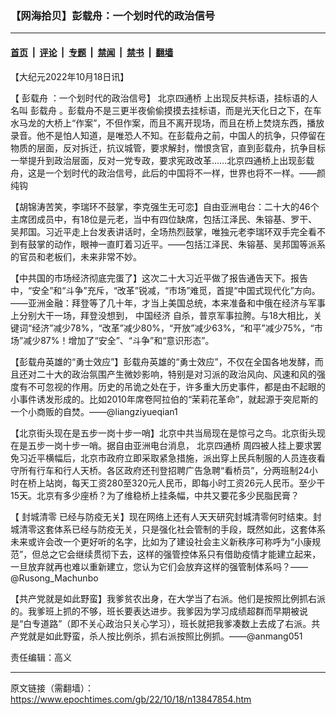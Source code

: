 ### 【网海拾贝】彭载舟：一个划时代的政治信号

---

#### [首页](../../../..?n13847854) &nbsp;|&nbsp; [评论](../../../../../epoch-comment?n13847854) &nbsp;|&nbsp; [专题](../../../../../epoch-special?n13847854) &nbsp;|&nbsp; [禁闻](../../../../../epoch-news?n13847854) &nbsp;|&nbsp; [禁书](../../../../../books?n13847854) &nbsp;|&nbsp; [翻墙](https://github.com/gfw-breaker/nogfw/blob/master/README.md?n13847854)


<div class="post_content" id="artbody" itemprop="articleBody">
 <!-- article content begin -->
 <p>
  【大纪元2022年10月18日讯】
 </p>
 <p>
  【
  <ok href="https://www.epochtimes.com/gb/tag/%E5%BD%AD%E8%BD%BD%E8%88%9F.html">
   彭载舟
  </ok>
  ：一个划时代的政治信号】
  <ok href="https://www.epochtimes.com/gb/tag/%E5%8C%97%E4%BA%AC%E5%9B%9B%E9%80%9A%E6%A1%A5.html">
   北京四通桥
  </ok>
  上出现反共标语，挂标语的人名叫
  <ok href="https://www.epochtimes.com/gb/tag/%E5%BD%AD%E8%BD%BD%E8%88%9F.html">
   彭载舟
  </ok>
  。彭载舟不是三更半夜偷偷摸摸去挂标语，而是光天化日之下，在车水马龙的大桥上“作案”，不但作案，而且不离开现场，而且在桥上焚烧东西，播放录音。他不是怕人知道，是唯恐人不知。在彭载舟之前，中国人的抗争，只停留在物质的层面，反对拆迁，抗议城管，要求解封，憎恨贪官，直到彭载舟，抗争目标一举提升到政治层面，反对一党专政，要求宪政改革……北京四通桥上出现彭载舟，这是一个划时代的政治信号，此后的中国将不一样，世界也将不一样。——颜纯钩
 </p>
 <p>
  【胡锦涛苦笑，李瑞环不鼓掌，李克强生无可恋】自由亚洲电台：二十大的46个主席团成员中，有18位是元老，当中有四位缺席，包括江泽民、朱镕基、罗干、吴邦国。习近平走上台发表讲话时，全场热烈鼓掌，唯独元老李瑞环双手完全看不到有鼓掌的动作，眼神一直盯着习近平。——包括江泽民、朱镕基、吴邦国等派系的官员和老板们，未来非常不妙。
 </p>
 <p>
  【中共国的市场经济彻底完蛋了】这次二十大习近平做了报告通告天下。报告中，“安全”和“斗争”充斥，“改革”锐减，“市场”难觅，首提“中国式现代化”方向。——亚洲金融：拜登等了几十年，才当上美国总统，本来准备和中俄在经济与军事上分别大干一场，拜登没想到，
  <ok href="https://www.epochtimes.com/gb/tag/%E4%B8%AD%E5%9B%BD%E7%BB%8F%E6%B5%8E.html">
   中国经济
  </ok>
  自杀，普京军事拉胯。与18大相比，关键词“经济”减少78%，“改革”减少80%，“开放”减少63%，“和平”减少75%，“市场”减少87%！增加了“安全”、“斗争”和“意识形态”。
 </p>
 <p>
  【彭载舟英雄的“勇士效应”】彭载舟英雄的“勇士效应”，不仅在全国各地发酵，而且还对二十大的政治氛围产生微妙影响，特别是对习派的政治风向、风速和风的强度有不可忽视的作用。历史的吊诡之处在于，许多重大历史事件，都是由不起眼的小事件诱发形成的。比如2010年席卷阿拉伯的“茉莉花革命”，就起源于突尼斯的一个小商贩的自焚。——@liangziyueqian1
 </p>
 <p>
  【北京街头现在是五步一岗十步一哨】北京中共当局现在是惊弓之鸟。北京街头现在是五步一岗十步一哨。据自由亚洲电台消息，
  <ok href="https://www.epochtimes.com/gb/tag/%E5%8C%97%E4%BA%AC%E5%9B%9B%E9%80%9A%E6%A1%A5.html">
   北京四通桥
  </ok>
  周四被人挂上要求罢免习近平横幅后，北京市政府立即采取紧急措施，派出穿上民兵制服的人员连夜看守所有行车和行人天桥。各区政府还刊登招聘广告急聘“看桥员”，分两班制24小时在桥上站岗，每天工资280至320元人民币，即每小时工资26元人民币。至少干15天。北京有多少座桥？为了维稳桥上挂条幅，中共又要花多少民脂民膏？
 </p>
 <p>
  【
  <ok href="https://www.epochtimes.com/gb/tag/%E5%B0%81%E5%9F%8E%E6%B8%85%E9%9B%B6.html">
   封城清零
  </ok>
  已经与防疫无关】现在网络上还有人天天研究封城清零何时结束。封城清零这套体系已经与防疫无关，只是强化社会管制的手段，既然如此，这套体系未来或许会改一个更好听的名字，比如为了建设社会主义新秩序可称呼为“小康规范”，但总之它会继续贯彻下去，这样的强管控体系只有借助疫情才能建立起来，一旦放弃就再也难以重新建立，您认为它们会放弃这样的强管制体系吗？——@Rusong_Machunbo
 </p>
 <p>
  【共产党就是如此野蛮】我爹贫农出身，在大学当了右派。他们是按照比例抓右派的。我爹班上抓的不够，班长要表达进步。我爹因为学习成绩超群而早期被说是“白专道路”（即不关心政治只关心学习），班长就把我爹凑数上去成了右派。共产党就是如此野蛮，杀人按比例杀，抓右派按照比例抓。——@anmang051
 </p>
 <p>
  责任编辑：高义
 </p>
 <!-- article content end -->
 <div id="below_article_ad">
 </div>
</div>


---

原文链接（需翻墙）：https://www.epochtimes.com/gb/22/10/18/n13847854.htm